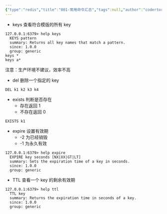 ```yaml
---
{"type":"redis","title":"001-常用命令汇总","tags":null,"author":"codertoro","establish":"2025-06-13","update":"2025/06/14 09:00","dg-publish":true,"permalink":"/Projects/10-Redis/001-常用命令汇总/","dgPassFrontmatter":true,"created":"2025-06-13T19:05:36.043+08:00","updated":"2025-06-20T14:54:16.901+08:00"}
---
```


- keys 查看符合模版的所有 key
```
127.0.0.1:6379> help keys
  KEYS pattern
  summary: Returns all key names that match a pattern.
  since: 1.0.0
  group: generic
keys *
keys a*
```
注意：生产环境不建议，效率不高
- del 删除一个指定的 key
```
DEL k1 k2 k3 k4
```
- exists 判断是否存在
	- 存在返回 1
	- 不存在返回 0
```
EXISTS k1
```
- expire  设置有效期
	- -2 为已经销毁
	- -1 为永久有效
``` redis
127.0.0.1:6379> help expire
  EXPIRE key seconds [NX|XX|GT|LT]
  summary: Sets the expiration time of a key in seconds.
  since: 1.0.0
  group: generic
```
- TTL 查看一个 key 的剩余有效期
```
127.0.0.1:6379> help ttl
  TTL key
  summary: Returns the expiration time in seconds of a key.
  since: 1.0.0
  group: generic
```


